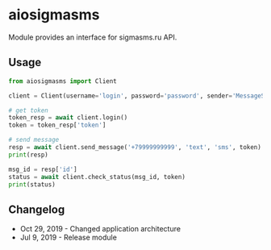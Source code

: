 # aiosigmasms

Module provides an interface for sigmasms.ru API.

## Usage

```python
from aiosigmasms import Client

client = Client(username='login', password='password', sender='MessageSender')

# get token
token_resp = await client.login()
token = token_resp['token']

# send message
resp = await client.send_message('+79999999999', 'text', 'sms', token)
print(resp)

msg_id = resp['id']
status = await client.check_status(msg_id, token)
print(status)

```

## Changelog

- Oct 29, 2019 - Changed application architecture
- Jul 9, 2019 - Release module
